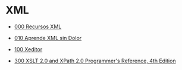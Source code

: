 # XML
* [000 Recursos XML]()
* [010 Aprende XML sin Dolor](https://github.com/adolfodelarosades/XML/blob/main/temarios/010_Aprende_XML_sin_Dolor.md)
* [100 Xeditor](https://github.com/adolfodelarosades/XML/blob/main/temarios/100_Xeditor.md)

* [300 XSLT 2.0 and XPath 2.0 Programmer's Reference, 4th Edition](https://github.com/adolfodelarosades/XML/blob/main/temarios/300_XSLT-2-and-XPath-2.md)
